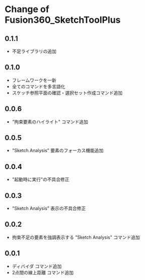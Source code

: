 # Change of Fusion360_SketchToolPlus

## 0.1.1
+ 不足ライブラリの追加

## 0.1.0
+ フレームワークを一新
+ 全てのコマンドを多言語化
+ スケッチ参照平面の確認・選択セット作成コマンド追加

## 0.0.6
+ "拘束要素のハイライト" コマンド追加

## 0.0.5
+ "Sketch Analysis" 要素のフォーカス機能追加

## 0.0.4
+ "起動時に実行"の不具合修正

## 0.0.3
+ "Sketch Analysis" 表示の不具合修正

## 0.0.2
+ 拘束不足の要素を強調表示する "Sketch Analysis" コマンド追加

## 0.0.1
+ ディバイダ コマンド追加
+ 2点間の線上距離 コマンド追加